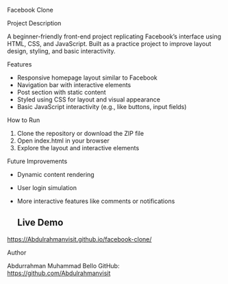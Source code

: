 Facebook Clone

Project Description

A beginner-friendly front-end project replicating Facebook’s interface using HTML, CSS, and JavaScript.
Built as a practice project to improve layout design, styling, and basic interactivity.

Features

* Responsive homepage layout similar to Facebook
* Navigation bar with interactive elements
* Post section with static content
* Styled using CSS for layout and visual appearance
* Basic JavaScript interactivity (e.g., like buttons, input fields)

How to Run

1. Clone the repository or download the ZIP file
2. Open index.html in your browser
3. Explore the layout and interactive elements

Future Improvements

* Dynamic content rendering
* User login simulation
* More interactive features like comments or notifications

  ## Live Demo
https://Abdulrahmanvisit.github.io/facebook-clone/


Author

Abdurrahman Muhammad Bello
GitHub: https://github.com/Abdulrahmanvisit
